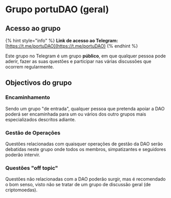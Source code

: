 # Grupo portuDAO (geral)

## Acesso ao grupo

{% hint style="info" %}
**Link de acesso ao Telegram:** [https://t.me/portuDAO](https://t.me/portuDAO)
{% endhint %}

Este grupo no Telegram é um grupo **público**, em que qualquer pessoa pode aderir, fazer as suas questões e participar nas várias discussões que ocorrem regularmente.

## Objectivos do grupo

### Encaminhamento

Sendo um grupo "de entrada", qualquer pessoa que pretenda apoiar a DAO poderá ser encaminhada para um ou vários dos outro grupos mais especializados descritos adiante.

### Gestão de Operações

Questões relacionadas com quaisquer operações de gestão da DAO serão debatidas neste grupo onde todos os membros, simpatizantes e seguidores poderão intervir.

### Questões "off topic"

Questões não relacionadas com a DAO poderão surgir, mas é recomendado o bom senso, visto não se tratar de um grupo de discussão geral (de criptomoedas).
